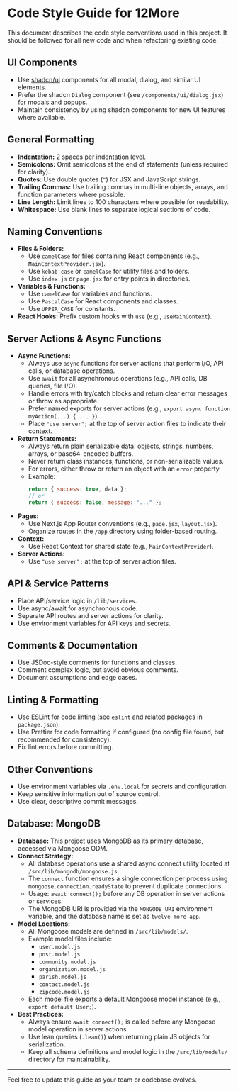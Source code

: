 # Code Style Guide for 12More

This document describes the code style conventions used in this project. It should be followed for all new code and when refactoring existing code.

## UI Components
- Use [shadcn/ui](https://ui.shadcn.com/) components for all modal, dialog, and similar UI elements.
- Prefer the shadcn `Dialog` component (see `/components/ui/dialog.jsx`) for modals and popups.
- Maintain consistency by using shadcn components for new UI features where available.

## General Formatting
- **Indentation:** 2 spaces per indentation level.
- **Semicolons:** Omit semicolons at the end of statements (unless required for clarity).
- **Quotes:** Use double quotes (`"`) for JSX and JavaScript strings.
- **Trailing Commas:** Use trailing commas in multi-line objects, arrays, and function parameters where possible.
- **Line Length:** Limit lines to 100 characters where possible for readability.
- **Whitespace:** Use blank lines to separate logical sections of code.

## Naming Conventions
- **Files & Folders:**
  - Use `camelCase` for files containing React components (e.g., `MainContextProvider.jsx`).
  - Use `kebab-case` or `camelCase` for utility files and folders.
  - Use `index.js` or `page.jsx` for entry points in directories.
- **Variables & Functions:**
  - Use `camelCase` for variables and functions.
  - Use `PascalCase` for React components and classes.
  - Use `UPPER_CASE` for constants.
- **React Hooks:** Prefix custom hooks with `use` (e.g., `useMainContext`).

## Server Actions & Async Functions
- **Async Functions:**
  - Always use `async` functions for server actions that perform I/O, API calls, or database operations.
  - Use `await` for all asynchronous operations (e.g., API calls, DB queries, file I/O).
  - Handle errors with try/catch blocks and return clear error messages or throw as appropriate.
  - Prefer named exports for server actions (e.g., `export async function myAction(...) { ... }`).
  - Place `"use server";` at the top of server action files to indicate their context.
- **Return Statements:**
  - Always return plain serializable data: objects, strings, numbers, arrays, or base64-encoded buffers.
  - Never return class instances, functions, or non-serializable values.
  - For errors, either throw or return an object with an `error` property.
  - Example:
    ```js
    return { success: true, data };
    // or
    return { success: false, message: "..." };
    ```
- **Pages:**
  - Use Next.js App Router conventions (e.g., `page.jsx`, `layout.jsx`).
  - Organize routes in the `/app` directory using folder-based routing.
- **Context:**
  - Use React Context for shared state (e.g., `MainContextProvider`).
- **Server Actions:**
  - Use `"use server";` at the top of server action files.

## API & Service Patterns
- Place API/service logic in `/lib/services`.
- Use async/await for asynchronous code.
- Separate API routes and server actions for clarity.
- Use environment variables for API keys and secrets.

## Comments & Documentation
- Use JSDoc-style comments for functions and classes.
- Comment complex logic, but avoid obvious comments.
- Document assumptions and edge cases.

## Linting & Formatting
- Use ESLint for code linting (see `eslint` and related packages in `package.json`).
- Use Prettier for code formatting if configured (no config file found, but recommended for consistency).
- Fix lint errors before committing.

## Other Conventions
- Use environment variables via `.env.local` for secrets and configuration.
- Keep sensitive information out of source control.
- Use clear, descriptive commit messages.

## Database: MongoDB

- **Database:** This project uses MongoDB as its primary database, accessed via Mongoose ODM.
- **Connect Strategy:**
  - All database operations use a shared async connect utility located at `/src/lib/mongodb/mongoose.js`.
  - The `connect` function ensures a single connection per process using `mongoose.connection.readyState` to prevent duplicate connections.
  - Usage: `await connect();` before any DB operation in server actions or services.
  - The MongoDB URI is provided via the `MONGODB_URI` environment variable, and the database name is set as `twelve-more-app`.
- **Model Locations:**
  - All Mongoose models are defined in `/src/lib/models/`.
  - Example model files include:
    - `user.model.js`
    - `post.model.js`
    - `community.model.js`
    - `organization.model.js`
    - `parish.model.js`
    - `contact.model.js`
    - `zipcode.model.js`
  - Each model file exports a default Mongoose model instance (e.g., `export default User;`).
- **Best Practices:**
  - Always ensure `await connect();` is called before any Mongoose model operation in server actions.
  - Use lean queries (`.lean()`) when returning plain JS objects for serialization.
  - Keep all schema definitions and model logic in the `/src/lib/models/` directory for maintainability.

---
Feel free to update this guide as your team or codebase evolves.
